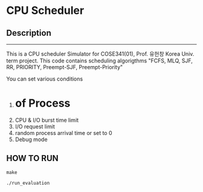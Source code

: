 # CPU Scheduler

## Description

---

This is a CPU scheduler Simulator for COSE341(01), Prof. 유헌창 Korea Univ. term project.
This code contains scheduling algorigthms "FCFS, MLQ, SJF, RR, PRIORITY, Preempt-SJF, Preempt-Priority"

You can set various conditions

1. # of Process
2. CPU & I/O burst time limit
3. I/O request limit
4. random process arrival time or set to 0
5. Debug mode

## HOW TO RUN

```
make
```

```
./run_evaluation
```
